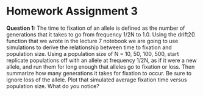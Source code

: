 # Homework Assignment 3
**Question 1:** The time to fixation of an allele is defined as the number of
generations that it takes to go from frequency 1/2N to 1.0. Using the drift2() 
function that we wrote in the lecture 7 notebook we are going to use simulations
 to derive the relationship between time to fixation and population size. Using a 
 population size of N = 10, 50, 100, 500, start replicate populations off with an 
 allele at frequency 1/2N, as if it were a new allele, and run them for long enough
 that alleles go to fixation or loss. Then summarize how many generations it takes
 for fixation to occur. Be sure to ignore loss of the allele. Plot that simulated
 average fixation time versus population size. What do you notice?
 
